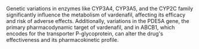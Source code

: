 Genetic variations in enzymes like CYP3A4, CYP3A5, and the CYP2C family significantly influence the metabolism of vardenafil, affecting its efficacy and risk of adverse effects. Additionally, variations in the PDE5A gene, the primary pharmacodynamic target of vardenafil, and in ABCB1, which encodes for the transporter P-glycoprotein, can alter the drug's effectiveness and its pharmacokinetic profile.